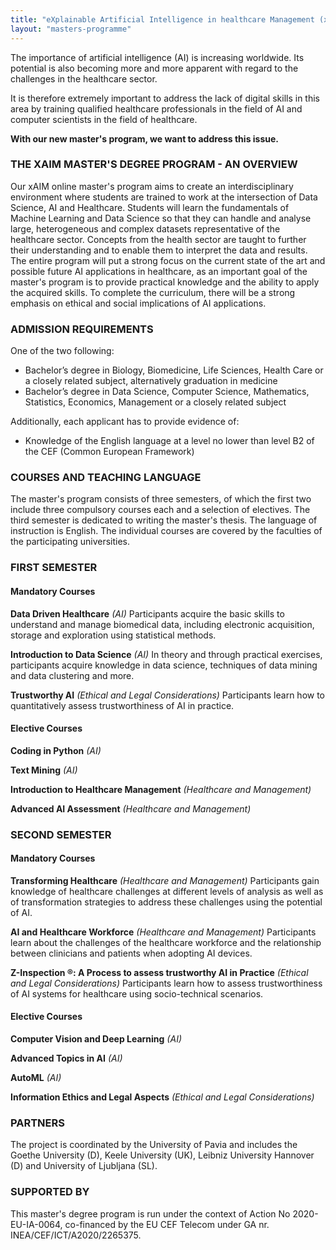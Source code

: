 ```yaml
---
title: "eXplainable Artificial Intelligence in healthcare Management (xAIM)"
layout: "masters-programme"
---
```


The importance of artificial intelligence (AI) is increasing worldwide. Its potential is also becoming more and more apparent with regard to the challenges in the healthcare sector.

It is therefore extremely important to address the lack of digital skills in this area by training qualified healthcare professionals in the field of AI and computer scientists in the field of healthcare.

**With our new master's program, we want to address this issue.**

### THE XAIM MASTER'S DEGREE PROGRAM - AN OVERVIEW

Our xAIM online master's program aims to create an interdisciplinary environment where students are trained to work at the intersection of Data Science, AI and Healthcare. Students will learn the fundamentals of Machine Learning and Data Science so that they can handle and analyse large, heterogeneous and complex datasets representative of the healthcare sector. Concepts from the health sector are taught to further their understanding and to enable them to interpret the data and results. The entire program will put a strong focus on the current state of the art and possible future AI applications in healthcare, as an important goal of the master's program is to provide practical knowledge and the ability to apply the acquired skills. To complete the curriculum, there will be a strong emphasis on ethical and social implications of AI applications.

### ADMISSION REQUIREMENTS

One of the two following:
- Bachelor’s degree in Biology, Biomedicine, Life Sciences, Health Care or a closely related subject, alternatively graduation in medicine
- Bachelor’s degree in Data Science, Computer Science, Mathematics, Statistics, Economics, Management or a closely related subject

Additionally, each applicant has to provide evidence of:
- Knowledge of the English language at a level no lower than level B2 of the CEF (Common European Framework)

### COURSES AND TEACHING LANGUAGE

The master's program consists of three semesters, of which the first two include three compulsory courses each and a selection of electives. The third semester is dedicated to writing the master's thesis. The language of instruction is English. The individual courses are covered by the faculties of the participating universities.

### FIRST SEMESTER

#### Mandatory Courses

**Data Driven Healthcare** *(AI)*
Participants acquire the basic skills to understand and manage biomedical data, including electronic acquisition, storage and exploration using statistical methods.

**Introduction to Data Science** *(AI)*
In theory and through practical exercises, participants acquire knowledge in data science, techniques of data mining and data clustering and more.

**Trustworthy AI** *(Ethical and Legal Considerations)*
Participants learn how to quantitatively assess trustworthiness of AI in practice.

#### Elective Courses

**Coding in Python** *(AI)*

**Text Mining** *(AI)*

**Introduction to Healthcare Management** *(Healthcare and Management)*

**Advanced AI Assessment** *(Healthcare and Management)*

### SECOND SEMESTER

#### Mandatory Courses

**Transforming Healthcare** *(Healthcare and Management)*
Participants gain knowledge of healthcare challenges at different levels of analysis as well as of transformation strategies to address these challenges using the potential of AI.

**AI and Healthcare Workforce** *(Healthcare and Management)*
Participants learn about the challenges of the healthcare workforce and the relationship between clinicians and patients when adopting AI devices.

**Z-Inspection &reg;: A Process to assess trustworthy AI in Practice** *(Ethical and Legal Considerations)*
Participants learn how to assess trustworthiness of AI systems for healthcare using socio-technical scenarios.

#### Elective Courses

**Computer Vision and Deep Learning** *(AI)*

**Advanced Topics in AI** *(AI)*

**AutoML** *(AI)*

**Information Ethics and Legal Aspects** *(Ethical and Legal Considerations)*

### PARTNERS

The project is coordinated by the University of Pavia and includes the Goethe University (D), Keele University (UK), Leibniz University Hannover (D) and University of Ljubljana (SL).

### SUPPORTED BY

This master's degree program is run under the context of Action No 2020-EU-IA-0064, co-financed by the EU CEF Telecom under GA nr. INEA/CEF/ICT/A2020/2265375.

